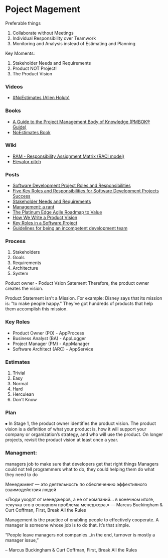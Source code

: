 # Poject Magement

Preferable things
1.	Collaborate without Meetings
2.	Individual Responsibility over Teamwork
3.	Monitoring and Analysis instead of Estimating and Planning

Key Moments:
1.	Stakeholder Needs and Requirements
2.	Product NOT Project!
3.	The Product Vision

### Videos
  - [#NoEstimates (Allen Holub)](https://www.youtube.com/watch?v=QVBlnCTu9Ms)

### Books
  - [A Guide to the Project Management Body of Knowledge (PMBOK® Guide)](https://www.amazon.com/PMP-Exam-Prep-Eighth-Updated/dp/1932735658/ref=sr_1_13?s=books&ie=UTF8&qid=1537173916&sr=1-13&keywords=PMBOK+exam)
  - [NoEstimates Book](https://oikosofyseries.com/no-estimates-book-order)


### Wiki
  - [RAM - Responsibility Assignment Matrix (RACI model)](https://en.wikipedia.org/wiki/Responsibility_assignment_matrix)
  - [Elevator pitch](https://en.wikipedia.org/wiki/Elevator_pitch)

### Posts
  - [Software Development Project Roles and Responsibilities](https://www.atlascode.com/blog/software-development-project-roles-and-responsibilities/)
  - [Five Key Roles and Responsibilities for Software Development Projects Success](http://solve100.com/responsibilities-for-software-development-success/)
  - [Stakeholder Needs and Requirements](https://www.sebokwiki.org/wiki/Stakeholder_Needs_and_Requirements)
  - [Management: a rant](https://mdzlog.alcor.net/2013/11/07/management-a-rant/)
  - [The Platinum Edge Agile Roadmap to Value](https://platinumedge.com/blog/agile-roadmap-to-value)
  - [How We Write a Product Vision](https://www.yegor256.com/2014/10/20/how-we-write-product-vision.html)
  - [Key Roles in a Software Project](https://www.yegor256.com/2016/07/10/software-project-roles.html)
  - [Guidelines for being an incompetent development team](https://www.happybearsoftware.com/things-incompetent-developers-do)

### Process

1.	Stakeholders
2.	Goals
3.	Requirements
4.	Architecture
5.	System

Poduct owner - Poduct Vsion Satement
Therefore, the product owner creates the vision. 

Product Statement isn't a Mission. For example: 
Disney says that its mission is: "to make people happy." They've got hundreds of products that help them accomplish this mission.

### Key Roles
  -	Product Owner (PO) - AppProcess
  -	Business Analyst (BA) - AppLogger
  - Project Manager (PM)  - AppManager
  - Software Architect (ARC) - AppService

### Estimates
1.	Trivial
2.	Easy
3.	Normal
4.	Hard
5.	Herculean
6.	Don't Know

### Plan
⦁	In Stage 1, the product owner identifies the product vision. The product vision is a definition of what your product is, how it will support your company or organization’s strategy, and who will use the product. On longer projects, revisit the product vision at least once a year.

### Managment:

managers job to make sure that developers get that right things
Managers could not tell programmers what to do, they could helping them do what they need to do

Менеджмент — это деятельность по обеспечению эффективного взаимодействия людей

«Люди уходят от менеджеров, а не от компаний… в конечном итоге, текучка это в основном проблема менеджера,»
— Marcus Buckingham & Curt Coffman, First, Break All the Rules

Management is the practice of enabling people to effectively cooperate. A manager is someone whose job is to do that. It’s that simple. 

“People leave managers not companies…in the end, turnover is mostly a manager issue,”

– Marcus Buckingham & Curt Coffman, First, Break All the Rules

